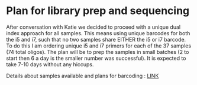 # Plan for library prep and sequencing

After conversation with Katie we decided to proceed with a unique dual index approach for all samples. This means using unique barcodes for both the i5 and i7, such that no two samples share EITHER the i5 or i7 barcode. To do this I am ordering unique i5 and i7 primers for each of the 37 samples (74 total oligos). The plan will be to prep the samples in small batches (2 to start then 6 a day is the smaller number was successful). It is expected to take 7-10 days without any hiccups.

Details about samples available and plans for barcoding : [LINK](https://docs.google.com/spreadsheets/d/1l4f2s0nbyNUgenjXhhB8-FzqPRpRpzZvG_iymL_z-WM/edit#gid=351839693) 
